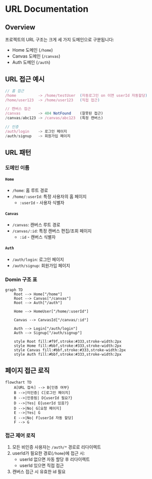 # URL Documentation

## Overview
프로젝트의 URL 구조는 크게 세 가지 도메인으로 구분됩니다:
- Home 도메인 (`/home`)
- Canvas 도메인 (`/canvas`)
- Auth 도메인 (`/auth`)

## URL 접근 예시

```typescript
// 홈 접근
/home          -> /home/testUser  (자동로그인 on 이면 userId 자동할당)
/home/user123  -> /home/user123   (직접 접근)

// 캔버스 접근
/canvas        -> 404 NotFound    (잘못된 접근)
/canvas/abc123 -> /canvas/abc123  (특정 캔버스)

// 인증
/auth/login    -> 로그인 페이지
/auth/signup   -> 회원가입 페이지
```

## URL 패턴

### 도메인 이름
#### `Home`
- `/home`: 홈 루트 경로
- `/home/:userId`: 특정 사용자의 홈 페이지
    - `:userId` - 사용자 식별자

#### `Canvas`
- `/canvas`: 캔버스 루트 경로
- `/canvas/:id`: 특정 캔버스 편집/조회 페이지
    - `:id` - 캔버스 식별자

#### `Auth`
- `/auth/login`: 로그인 페이지
- `/auth/signup`: 회원가입 페이지

### Domin 구조  표
```mermaid
graph TD
    Root --> Home["/home"]
    Root --> Canvas["/canvas"]
    Root --> Auth["/auth"]
    
    Home --> HomeUser["/home/:userId"]
    
    Canvas --> CanvasId["/canvas/:id"]
    
    Auth --> Login["/auth/login"]
    Auth --> Signup["/auth/signup"]
    
    style Root fill:#f9f,stroke:#333,stroke-width:2px
    style Home fill:#bbf,stroke:#333,stroke-width:2px
    style Canvas fill:#bbf,stroke:#333,stroke-width:2px
    style Auth fill:#bbf,stroke:#333,stroke-width:2px
```


## 페이지 접근 로직

```mermaid
flowchart TD
    A[URL 접속] --> B{인증 여부}
    B -->|미인증| C[로그인 페이지]
    B -->|인증됨| D{userId 필요?}
    D -->|Yes| E{userId 있음?}
    D -->|No| G[요청 페이지]
    E -->|Yes| G
    E -->|No| F[userId 자동 할당]
    F --> G
```

### 접근 제어 로직
1. 모든 비인증 사용자는 `/auth/*` 경로로 리다이렉트
2. userId가 필요한 경로(`/home`)에 접근 시:
    - userId 없으면 자동 할당 후 리다이렉트
    - userId 있으면 직접 접근
3. 캔버스 접근 시 유효한 id 필요
